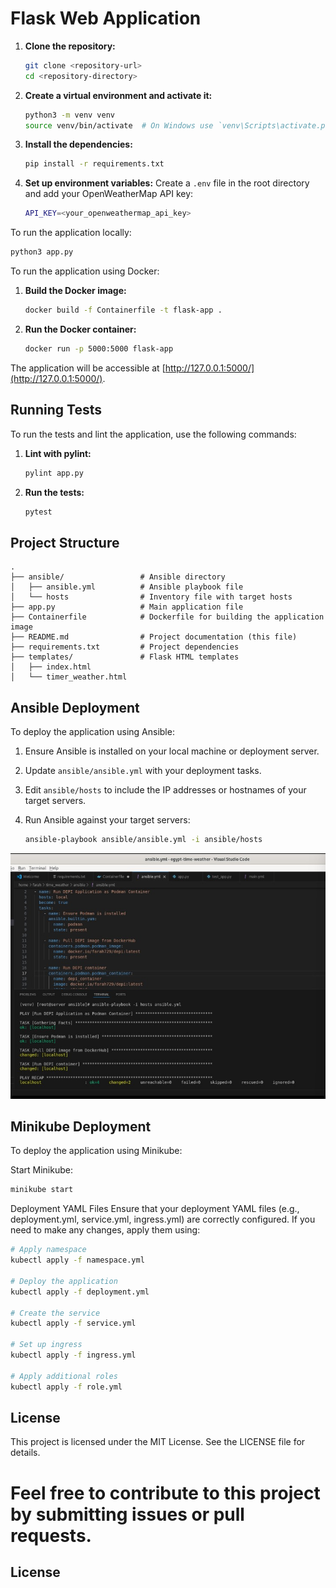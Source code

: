 


# Flask Web Application

1. **Clone the repository:**

   ```bash
   git clone <repository-url>
   cd <repository-directory>
   ```

2. **Create a virtual environment and activate it:**

   ```bash
   python3 -m venv venv
   source venv/bin/activate  # On Windows use `venv\Scripts\activate.ps1`
   ```

3. **Install the dependencies:**

   ```bash
   pip install -r requirements.txt
   ```

4. **Set up environment variables:** Create a `.env` file in the root directory and add your OpenWeatherMap API key:

   ```bash
   API_KEY=<your_openweathermap_api_key>
   ```
To run the application locally:

```bash
python3 app.py
```

To run the application using Docker:

1. **Build the Docker image:**

   ```bash
   docker build -f Containerfile -t flask-app .
   ```

2. **Run the Docker container:**

   ```bash
   docker run -p 5000:5000 flask-app
   ```

The application will be accessible at [http://127.0.0.1:5000/](http://127.0.0.1:5000/).

## Running Tests

To run the tests and lint the application, use the following commands:

1. **Lint with pylint:**

   ```bash
   pylint app.py
   ```

2. **Run the tests:**

   ```bash
   pytest
   ```

## Project Structure

```
.
├── ansible/                 # Ansible directory
│   ├── ansible.yml          # Ansible playbook file
│   └── hosts                # Inventory file with target hosts
├── app.py                   # Main application file
├── Containerfile            # Dockerfile for building the application image
├── README.md                # Project documentation (this file)
├── requirements.txt         # Project dependencies
├── templates/               # Flask HTML templates
│   ├── index.html
│   └── timer_weather.html
```

## Ansible Deployment

To deploy the application using Ansible:

1. Ensure Ansible is installed on your local machine or deployment server.
2. Update `ansible/ansible.yml` with your deployment tasks.
3. Edit `ansible/hosts` to include the IP addresses or hostnames of your target servers.
4. Run Ansible against your target servers:

   ```bash
   ansible-playbook ansible/ansible.yml -i ansible/hosts
   ```

![Ansible Deployment](photos/ansible.jpg)


## Minikube Deployment
To deploy the application using Minikube:

Start Minikube:
 ```bash
minikube start
 ```
Deployment YAML Files
Ensure that your deployment YAML files (e.g., deployment.yml, service.yml, ingress.yml) are correctly configured. If you need to make any changes, apply them using:

 ```bash
# Apply namespace
kubectl apply -f namespace.yml

# Deploy the application
kubectl apply -f deployment.yml

# Create the service
kubectl apply -f service.yml

# Set up ingress
kubectl apply -f ingress.yml

# Apply additional roles
kubectl apply -f role.yml


 ```
## License

This project is licensed under the MIT License. See the LICENSE file for details.

Feel free to contribute to this project by submitting issues or pull requests.
=======
## License
